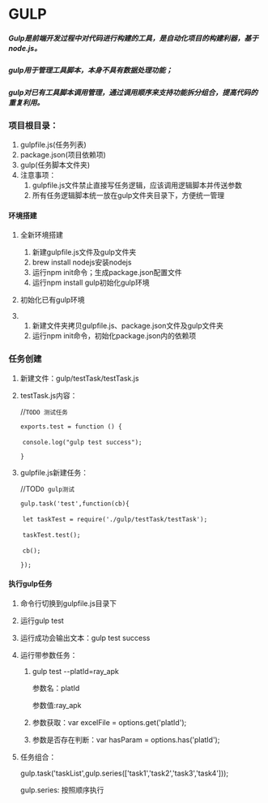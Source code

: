 # GULP

##### Gulp是前端开发过程中对代码进行构建的工具，是自动化项目的构建利器，基于node.js。

##### gulp用于管理工具脚本，本身不具有数据处理功能；

##### gulp对已有工具脚本调用管理，通过调用顺序来支持功能拆分组合，提高代码的重复利用。





###  项目根目录：

1. gulpfile.js(任务列表)
2. package.json(项目依赖项)
3. gulp(任务脚本文件夹)
4. 注意事项：
   1. gulpfile.js文件禁止直接写任务逻辑，应该调用逻辑脚本并传送参数
   2. 所有任务逻辑脚本统一放在gulp文件夹目录下，方便统一管理

#### 环境搭建

1. 全新环境搭建
   1. 新建gulpfile.js文件及gulp文件夹
   2. brew install nodejs安装nodejs
   3. 运行npm init命令；生成package.json配置文件
   4. 运行npm install gulp初始化gulp环境
2. 初始化已有gulp环境

1. 1. 新建文件夹拷贝gulpfile.js、package.json文件及gulp文件夹
   2. 运行npm init命令，初始化package.json内的依赖项

### 任务创建

   1. 新建文件：gulp/testTask/testTask.js

   2. testTask.js内容：

      //`TODO 测试任务`

      `exports.test = function () {`

      ​    `console.log("gulp test success");`

      `}`

   3. gulpfile.js新建任务：

      //TOD`O gulp测试`

      `gulp.task('test',function(cb){`

      ​    `let taskTest = require('./gulp/testTask/testTask');`

      ​    `taskTest.test();`

      ​    `cb();`

      `});`


#### 执行gulp任务

   1. 命令行切换到gulpfile.js目录下

   2. 运行gulp test

   3. 运行成功会输出文本：gulp test success

   4. 运行带参数任务：

      1. gulp test --platId=ray_apk

         参数名：platId

         参数值:ray_apk

      2. 参数获取：var excelFile = options.get('platId');

      3. 参数是否存在判断：var hasParam = options.has('platId');

   5. 任务组合：

      gulp.task('taskList',gulp.series(['task1','task2','task3','task4']));

      gulp.series: 按照顺序执行
